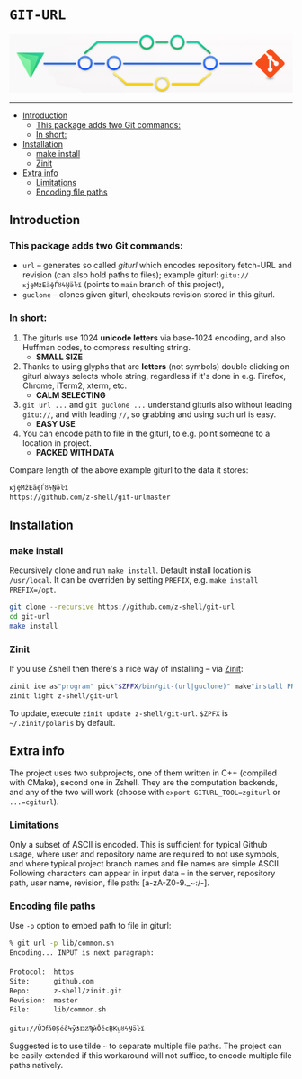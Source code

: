 # `GIT-URL`

<p align="center">
<a href="https://github.com/z-shell/git-url">
<img src="https://github.com/z-shell/git-url/raw/images/z-git-url.png"/>
</a>
</p>

---

<!-- START doctoc generated TOC please keep comment here to allow auto update -->
<!-- DON'T EDIT THIS SECTION, INSTEAD RE-RUN doctoc TO UPDATE -->

- [Introduction](#introduction)
  - [This package adds two Git commands:](#this-package-adds-two-git-commands)
  - [In short:](#in-short)
- [Installation](#installation)
  - [make install](#make-install)
  - [Zinit](#zinit)
- [Extra info](#extra-info)
  - [Limitations](#limitations)
  - [Encoding file paths](#encoding-file-paths)

<!-- END doctoc generated TOC please keep comment here to allow auto update -->

## Introduction

### This package adds two Git commands:

- `url` – generates so called _giturl_ which encodes repository fetch-URL and revision
  (can also hold paths to files); example giturl: `gitu://ҝjȩMżEäḝЃȣϟṈӛŀї` (points to `main` branch of this project),
- `guclone` – clones given giturl, checkouts revision stored in this giturl.

### In short:

1. The giturls use 1024 **unicode letters** via base-1024 encoding, and also Huffman codes, to compress resulting string.
   - **SMALL SIZE**
2. Thanks to using glyphs that are **letters** (not symbols) double clicking on giturl always selects whole string, regardless if it's done in e.g. Firefox, Chrome, iTerm2, xterm, etc.
   - **CALM SELECTING**
3. `git url ...` and `git guclone ...` understand giturls also without leading `gitu://`, and with leading `//`, so grabbing and using such url is easy.
   - **EASY USE**
4. You can encode path to file in the giturl, to e.g. point someone to a location in project.
   - **PACKED WITH DATA**

Compare length of the above example giturl to the data it stores:

```zsh
ҝjȩMżEäḝЃȣϟṈӛŀї
https://github.com/z-shell/git-urlmaster
```

## Installation

### make install

Recursively clone and run `make install`. Default install location is `/usr/local`. It can be overriden by setting `PREFIX`, e.g. `make install PREFIX=/opt`.

```zsh
git clone --recursive https://github.com/z-shell/git-url
cd git-url
make install
```

### Zinit

If you use Zshell then there's a nice way of installing – via [Zinit](https://github.com/z-shell/zinit):

```zsh
zinit ice as"program" pick"$ZPFX/bin/git-(url|guclone)" make"install PREFIX=$ZPFX"
zinit light z-shell/git-url
```

To update, execute `zinit update z-shell/git-url`. `$ZPFX` is `~/.zinit/polaris` by default.

## Extra info

The project uses two subprojects, one of them written in C++ (compiled with CMake), second one in Zshell.
They are the computation backends, and any of the two will work (choose with `export GITURL_TOOL=zgiturl` or `...=cgiturl`).

### Limitations

Only a subset of ASCII is encoded. This is sufficient for typical Github usage, where user and
repository name are required to not use symbols, and where typical project branch names and
file names are simple ASCII. Following characters can appear in input data – in the server,
repository path, user name, revision, file path: [a-zA-Z0-9._~:/-].

### Encoding file paths

Use `-p` option to embed path to file in giturl:

```zsh
% git url -p lib/common.sh
Encoding... INPUT is next paragraph:

Protocol:  https
Site:      github.com
Repo:      z-shell/zinit.git
Revision:  master
File:      lib/common.sh

gitu://ŬϽẝá0ȘéőϞȳƾǱϠѝŌěcḆΚṳȣϟṈӛŀї
```

Suggested is to use tilde `~` to separate multiple file paths. The project can be easily
extended if this workaround will not suffice, to encode multiple file paths natively.
